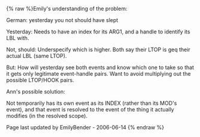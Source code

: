 {% raw %}Emily's understanding of the problem:

German: yesterday you not should have slept

Yesterday: Needs to have an index for its ARG1, and a handle to identify
its LBL with.

Not, should: Underspecify which is higher. Both say their LTOP is geq
their actual LBL (same LTOP).

But: How will yesterday see both events and know which one to take so
that it gets only legitimate event-handle pairs. Want to avoid
multiplying out the possible LTOP/HOOK pairs.

Ann's possible solution:

Not temporarily has its own event as its INDEX (rather than its MOD's
event), and that event is resolved to the event of the thing it actually
modifies (in the resolved scope).

Page last updated by EmilyBender - 2006-06-14
{% endraw %}